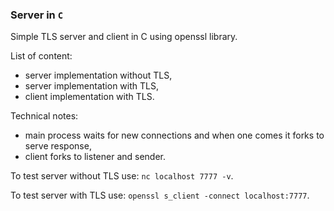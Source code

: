 ### Server in ```C```
Simple TLS server and client in C using openssl library.

List of content:
* server implementation without TLS,
* server implementation with TLS,
* client implementation with TLS.

Technical notes:
* main process waits for new connections and when one comes it forks to serve response,
* client forks to listener and sender.

To test server without TLS use: ```nc localhost 7777 -v```.

To test server with TLS use: ```openssl s_client -connect localhost:7777```.
